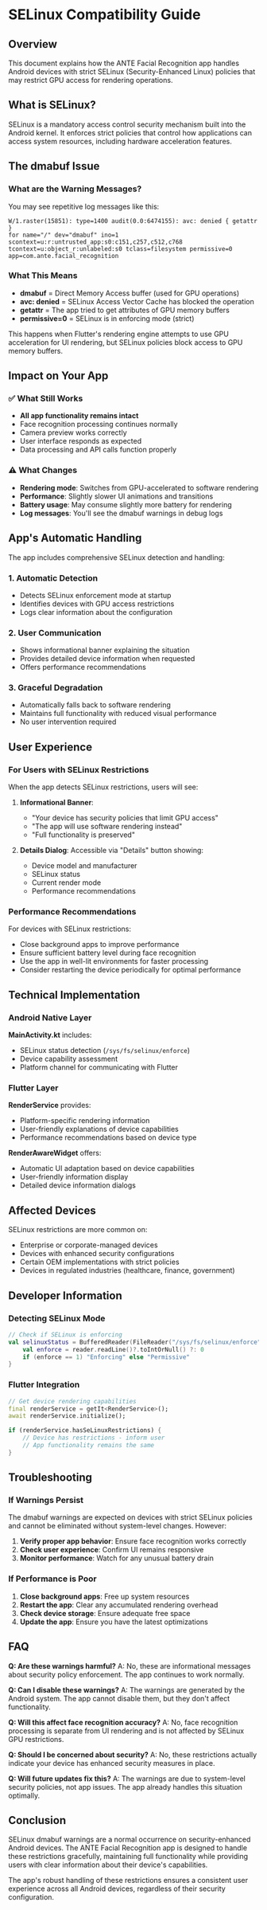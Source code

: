 # SELinux Compatibility Guide

## Overview

This document explains how the ANTE Facial Recognition app handles Android devices with strict SELinux (Security-Enhanced Linux) policies that may restrict GPU access for rendering operations.

## What is SELinux?

SELinux is a mandatory access control security mechanism built into the Android kernel. It enforces strict policies that control how applications can access system resources, including hardware acceleration features.

## The dmabuf Issue

### What are the Warning Messages?

You may see repetitive log messages like this:

```
W/1.raster(15851): type=1400 audit(0.0:6474155): avc: denied { getattr }
for name="/" dev="dmabuf" ino=1 scontext=u:r:untrusted_app:s0:c151,c257,c512,c768
tcontext=u:object_r:unlabeled:s0 tclass=filesystem permissive=0
app=com.ante.facial_recognition
```

### What This Means

- **dmabuf** = Direct Memory Access buffer (used for GPU operations)
- **avc: denied** = SELinux Access Vector Cache has blocked the operation
- **getattr** = The app tried to get attributes of GPU memory buffers
- **permissive=0** = SELinux is in enforcing mode (strict)

This happens when Flutter's rendering engine attempts to use GPU acceleration for UI rendering, but SELinux policies block access to GPU memory buffers.

## Impact on Your App

### ✅ What Still Works

- **All app functionality remains intact**
- Face recognition processing continues normally
- Camera preview works correctly
- User interface responds as expected
- Data processing and API calls function properly

### ⚠️ What Changes

- **Rendering mode**: Switches from GPU-accelerated to software rendering
- **Performance**: Slightly slower UI animations and transitions
- **Battery usage**: May consume slightly more battery for rendering
- **Log messages**: You'll see the dmabuf warnings in debug logs

## App's Automatic Handling

The app includes comprehensive SELinux detection and handling:

### 1. Automatic Detection
- Detects SELinux enforcement mode at startup
- Identifies devices with GPU access restrictions
- Logs clear information about the configuration

### 2. User Communication
- Shows informational banner explaining the situation
- Provides detailed device information when requested
- Offers performance recommendations

### 3. Graceful Degradation
- Automatically falls back to software rendering
- Maintains full functionality with reduced visual performance
- No user intervention required

## User Experience

### For Users with SELinux Restrictions

When the app detects SELinux restrictions, users will see:

1. **Informational Banner**:
   - "Your device has security policies that limit GPU access"
   - "The app will use software rendering instead"
   - "Full functionality is preserved"

2. **Details Dialog**: Accessible via "Details" button showing:
   - Device model and manufacturer
   - SELinux status
   - Current render mode
   - Performance recommendations

### Performance Recommendations

For devices with SELinux restrictions:
- Close background apps to improve performance
- Ensure sufficient battery level during face recognition
- Use the app in well-lit environments for faster processing
- Consider restarting the device periodically for optimal performance

## Technical Implementation

### Android Native Layer

**MainActivity.kt** includes:
- SELinux status detection (`/sys/fs/selinux/enforce`)
- Device capability assessment
- Platform channel for communicating with Flutter

### Flutter Layer

**RenderService** provides:
- Platform-specific rendering information
- User-friendly explanations of device capabilities
- Performance recommendations based on device type

**RenderAwareWidget** offers:
- Automatic UI adaptation based on device capabilities
- User-friendly information display
- Detailed device information dialogs

## Affected Devices

SELinux restrictions are more common on:
- Enterprise or corporate-managed devices
- Devices with enhanced security configurations
- Certain OEM implementations with strict policies
- Devices in regulated industries (healthcare, finance, government)

## Developer Information

### Detecting SELinux Mode

```kotlin
// Check if SELinux is enforcing
val selinuxStatus = BufferedReader(FileReader("/sys/fs/selinux/enforce")).use { reader ->
    val enforce = reader.readLine()?.toIntOrNull() ?: 0
    if (enforce == 1) "Enforcing" else "Permissive"
}
```

### Flutter Integration

```dart
// Get device rendering capabilities
final renderService = getIt<RenderService>();
await renderService.initialize();

if (renderService.hasSeLinuxRestrictions) {
    // Device has restrictions - inform user
    // App functionality remains the same
}
```

## Troubleshooting

### If Warnings Persist

The dmabuf warnings are expected on devices with strict SELinux policies and cannot be eliminated without system-level changes. However:

1. **Verify proper app behavior**: Ensure face recognition works correctly
2. **Check user experience**: Confirm UI remains responsive
3. **Monitor performance**: Watch for any unusual battery drain

### If Performance is Poor

1. **Close background apps**: Free up system resources
2. **Restart the app**: Clear any accumulated rendering overhead
3. **Check device storage**: Ensure adequate free space
4. **Update the app**: Ensure you have the latest optimizations

## FAQ

**Q: Are these warnings harmful?**
A: No, these are informational messages about security policy enforcement. The app continues to work normally.

**Q: Can I disable these warnings?**
A: The warnings are generated by the Android system. The app cannot disable them, but they don't affect functionality.

**Q: Will this affect face recognition accuracy?**
A: No, face recognition processing is separate from UI rendering and is not affected by SELinux GPU restrictions.

**Q: Should I be concerned about security?**
A: No, these restrictions actually indicate your device has enhanced security measures in place.

**Q: Will future updates fix this?**
A: The warnings are due to system-level security policies, not app issues. The app already handles this situation optimally.

## Conclusion

SELinux dmabuf warnings are a normal occurrence on security-enhanced Android devices. The ANTE Facial Recognition app is designed to handle these restrictions gracefully, maintaining full functionality while providing users with clear information about their device's capabilities.

The app's robust handling of these restrictions ensures a consistent user experience across all Android devices, regardless of their security configuration.